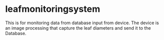 # leafmonitoringsystem
This is for monitoring data from database input from device. The device is an image processing that capture the leaf diameters and send it to the Database.

